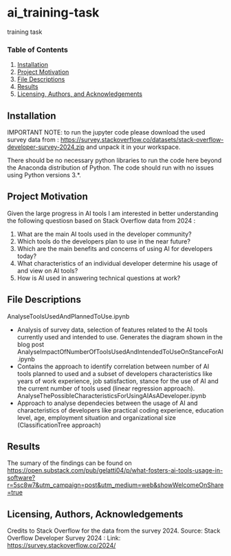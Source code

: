 # ai_training-task
training task

### Table of Contents

1. [Installation](#installation)
2. [Project Motivation](#motivation)
3. [File Descriptions](#files)
4. [Results](#results)
5. [Licensing, Authors, and Acknowledgements](#licensing)

## Installation <a name="installation"></a>
IMPORTANT NOTE: to run the jupyter code please download the used survey data from :
https://survey.stackoverflow.co/datasets/stack-overflow-developer-survey-2024.zip and unpack it in your workspace.

There should be no necessary python libraries to run the code here beyond the Anaconda distribution of Python.  The code should run with no issues using Python versions 3.*.

## Project Motivation<a name="motivation"></a>

Given the large progress in AI tools I am interested in better understanding the following questiosn based on Stack Overflow data from 2024 :

1. What are the main AI tools used in the developer community?
2. Which tools do the developers plan to use in the near future?
2. Which are the main benefits and concerns of using AI for developers today?
3. What characteristics of an individual developer determine his usage of and view on AI tools?
4. How is AI used in answering technical questions at work?

## File Descriptions <a name="files"></a>

AnalyseToolsUsedAndPlannedToUse.ipynb
- Analysis of survey data, selection of features related to the AI tools currently used and intended to use. Generates the diagram shown in the blog post
AnalyseImpactOfNumberOfToolsUsedAndIntendedToUseOnStanceForAI.ipynb
- Contains the approach to identify correlation between number of AI tools planned to used and a subset of developers characteristics like years of work experience, job satisfaction, stance for the use of AI and the current number of tools used (linear regression approach).
AnalyseThePossibleCharacteristicsForUsingAIAsADeveloper.ipynb
- Approach to analyse dependecies between the usage of AI and characteristics of developers like practical coding experience, education level, age, employment situation and organizational size (ClassificationTree approach)   

## Results<a name="results"></a>
The sumary of the findings can be found on https://open.substack.com/pub/gelatti04/p/what-fosters-ai-tools-usage-in-software?r=5sc8w7&utm_campaign=post&utm_medium=web&showWelcomeOnShare=true

## Licensing, Authors, Acknowledgements<a name="licensing"></a>

Credits to Stack Overflow for the data from the survey 2024.  Source: Stack Overflow Developer Survey 2024  : Link: https://survey.stackoverflow.co/2024/ 
